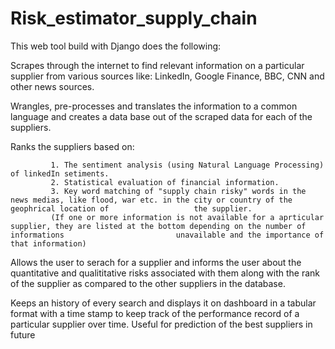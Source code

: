 # Risk_estimator_supply_chain

This web tool build with Django does the following:

Scrapes through the internet to find relevant information on a particular supplier from various sources like: LinkedIn, Google Finance, BBC, CNN and other news sources.

Wrangles, pre-processes and translates the information to a common language and creates a data base out of the scraped data for each of the suppliers. 

Ranks the suppliers based on:

             1. The sentiment analysis (using Natural Language Processing)  of linkedIn setiments.
             2. Statistical evaluation of financial information.
             3. Key word matching of "supply chain risky" words in the news medias, like flood, war etc. in the city or country of the geophrical location of                   the supplier.
             (If one or more information is not available for a aprticular supplier, they are listed at the bottom depending on the number of informations                         unavailable and the importance of that information)
 
 Allows the user to serach for a supplier and informs the user about the quantitative and qualititative risks associated with them along with the rank of the supplier as compared to the other suppliers in the database. 
 
 Keeps an history of every search and displays it on dashboard in a tabular format with a time stamp to keep track of the performance record of a particular supplier over time. Useful for prediction of the best suppliers in future 
             
